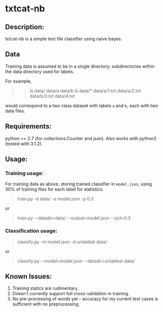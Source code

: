 # txtcat-nb

## Description:
txtcat-nb is a simple text file classifier using naive bayes.

## Data
Training data is assumed to be in a single directory; subdirectories within the data directory used for labels.

For example,

> >ls data/
> data/a data/b
> >ls data/*
> data/a/1.txt data/a/2.txt data/b/3.txt data/4.txt

would correspond to a two class dataset with labels `a` and `b`, each with two data files.

## Requirements:
python >= 2.7 (for collections.Counter and json).  Also works with python3 (tested with 3.1.2).

## Usage:
### Training usage:
For training data as above, storing trained classifier in `model.json`, using 30% of training files for each label for statistics:
> train.py -d data/ -o model.json -p 0.3

or
> train.py --datadir=data/ --output=model.json --pct=0.3

### Classification usage:
> classify.py -m model.json -d unlabled-data/

or
> classify.py --model=model.json --datadir=unlabled-data/

## Known Issues:
 1. Training statics are rudimentary.
 2. Doesn't currently support full cross-validation in training.
 3. No pre-processing of words yet - accuracy for my current test cases is sufficient with no preprocessing.

